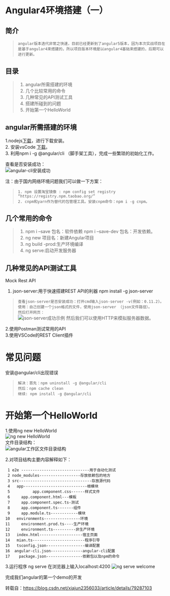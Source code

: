 # Angular4环境搭建（一）

## 简介

>`angular版本迭代非常之快速，目前已经更新到了angular5版本，因为本次实战项目在是基于angular4来搭建的，所以项目版本环境是以angular4基础来搭建的，后期可以进行更新。`

## 目录
>1. angular所需搭建的环境
>2. 几个比较常用的命令
>3. 几种常见的API测试工具
>4. 搭建所碰到的问题
>5. 开始第一个HelloWorld

## angular所需搭建的环境
1.nodejs[下载](https://nodejs.org/en/)，进行下载安装。  
2. 安装vsCode [下载](https://code.visualstudio.com/)。  
3. 利用npm i -g @angular/cli （脚手架工具），完成一些繁琐的初始化工作。  

查看是否安装成功：   
![](https://github.com/attrans/job-learning/blob/master/angular/images/angular-cli%E5%AE%89%E8%A3%85%E6%88%90%E5%8A%9F.png "angular-cli安装成功")

注：由于国内网络环境问题我们可以做一下方案：

>`1. npm 设置淘宝镜像 : npm config set registry “https://registry.npm.taobao.org/”`  
>`2. cnpm和yarn作为替代的包管理工具。安装cnpm命令：npm i -g cnpm。`  

## 几个常用的命令
>1. npm i –save 包名：软件依赖 npm i –save-dev 包名：开发依赖。
>2. ng new 项目名：新建Angular项目
>3. ng build -prod:生产环境编译
>4. ng serve:启动开发服务器

## 几种常见的API测试工具
Mock Rest API   
1. json-server:用于快速搭建REST API的利器 npm install -g json-server

>`查看json-server是否安装成功：打开cmd输入json-server -v(例如：0.11.2)。`   
>`使用：自己创建一个json格式的文件，使用json-server （json文件路径）。 `  
>`然后打开网页： `  
>![](https://github.com/attrans/job-learning/blob/master/angular/images/json-server%E6%88%90%E5%8A%9F%E7%A4%BA%E4%BE%8B.png "json-server成功示例")
>然后我们可以使用HTTP来模拟服务器数据。

2.使用Postman测试常用的API   
3.使用VSCode的REST Client插件

# 常见问题
安装@angular/cli出现错误

>`解决：首先：npm uninstall -g @angular/cli `  
>`然后：npm cache clean `  
>`继续: npm install -g @angular/cli`  

# 开始第一个HelloWorld
1.使用ng new HelloWorld   
 ![](https://github.com/attrans/job-learning/blob/master/angular/images/ng%20new%20HelloWorld.png "ng new HelloWorld")  
文件目录结构：  
 ![](https://github.com/attrans/job-learning/blob/master/angular/images/angular%E5%B7%A5%E4%BD%9C%E5%8C%BA%E6%96%87%E4%BB%B6%E7%9B%AE%E5%BD%95%E7%BB%93%E6%9E%84.png "angular工作区文件目录结构")  

2.对项目结构主要内容解释如下：

` 1 e2e ------------------------------用于自动化测试`  
` 2 node_modules------------------存放依赖包的地方`  
` 3 src--------------------------------存放源代码`  
` 4   app----------------------------根模块`  
` 5          app.component.css------样式文件`  
` 6　　　app.component.html---模板`  
` 7　　　app.component.spec.ts-测试`  
` 8　　　app.component.ts-------组件`  
` 9　　　app.module.ts------------模块`  
`10   environments----------------环境`  
`11　　　environment.prod.ts----生产环境`  
`12　　　environment.ts----------非生产环境`  
`13   index.html-------------------宿主页面`  
`14   mian.ts-----------------------程序引导`  
`15   tsconfig.json-----------------编译配置`  
`16  angular-cli.json--------------angular-cli配置`  
`17    package.json----------------依赖包以及npm的命令`  

3.运行程序 ng serve 在浏览器上输入localhost:4200 
 ![](https://github.com/attrans/job-learning/blob/master/angular/images/ng%20serve%20welcome.png "ng serve welcome")

完成我们angular的第一个demo的开发  

转载自：https://blog.csdn.net/xiajun2356033/article/details/79287103 
